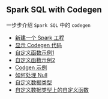 Spark SQL with Codegen
----
一步步介绍 `Spark SQL` 中的 `codegen`

- [新建一个 Spark  工程](doc/new_spark_sql_project.md)
- [显示 Codegen 代码](doc/show_codegen_code.md)
- [自定义函数示例1](doc/udf_example1.md)
- [自定义函数示例2](doc/udf_example2.md)
- [Codgen 示例](doc/codegen_example.md)
- [如何处理 Null](doc/codegen_with_null.md)
- [自定义数据类型](doc/udt_example.md)
- [自定义数据类型上的自定义函数](doc/udt_udf_example.md)